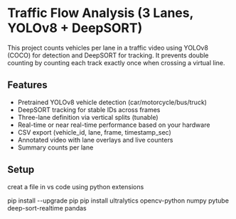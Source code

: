 # Traffic Flow Analysis (3 Lanes, YOLOv8 + DeepSORT)

This project counts vehicles per lane in a traffic video using YOLOv8 (COCO) for detection and DeepSORT for tracking. It prevents double counting by counting each track exactly once when crossing a virtual line.

## Features
- Pretrained YOLOv8 vehicle detection (car/motorcycle/bus/truck)
- DeepSORT tracking for stable IDs across frames
- Three-lane definition via vertical splits (tunable)
- Real-time or near real-time performance based on your hardware
- CSV export (vehicle_id, lane, frame, timestamp_sec)
- Annotated video with lane overlays and live counters
- Summary counts per lane

## Setup
creat a file in vs code using python extensions


pip install --upgrade pip
pip install ultralytics opencv-python numpy pytube deep-sort-realtime pandas
